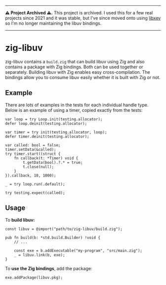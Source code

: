 <hr>

**⚠️ Project Archived ⚠️.** This project is archived. I used this for a few
real projects since 2021 and it was stable, but I've since moved onto using
[libxev](https://github.com/mitchellh/libxev) so I'm no longer maintaining
the libuv bindings.

<hr>

# zig-libuv

zig-libuv contains a `build.zig` that can build libuv using Zig and also
contains a package with Zig bindings. Both can be used together or separately.
Building libuv with Zig enables easy cross-compilation. The bindings allow
you to consume libuv easily whether it is built with Zig or not.

## Example 

There are lots of examples in the tests for each individual handle type.
Below is an example of using a timer, copied exactly from the tests:

```zig
var loop = try Loop.init(testing.allocator);
defer loop.deinit(testing.allocator);

var timer = try init(testing.allocator, loop);
defer timer.deinit(testing.allocator);

var called: bool = false;
timer.setData(&called);
try timer.start((struct {
    fn callback(t: *Timer) void {
        t.getData(bool).?.* = true;
        t.close(null);
    }
}).callback, 10, 1000);

_ = try loop.run(.default);

try testing.expect(called);
```

## Usage

To **build libuv:**

```zig
const libuv = @import("path/to/zig-libuv/build.zig");

pub fn build(b: *std.build.Builder) !void {
    // ...

    const exe = b.addExecutable("my-program", "src/main.zig");
    _ = libuv.link(b, exe);
}
```

To **use the Zig bindings**, add the package:

```zig
exe.addPackage(libuv.pkg);
```
